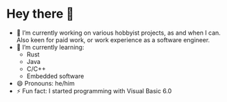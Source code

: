 Hey there 👋
============

- 🔭 I’m currently working on various hobbyist projects, as and when I can.
  Also keen for paid work, or work experience as a software engineer.
- 🌱 I’m currently learning:
  - Rust
  - Java
  - C/C++
  - Embedded software
- 😄 Pronouns: he/him
- ⚡ Fun fact: I started programming with Visual Basic 6.0
